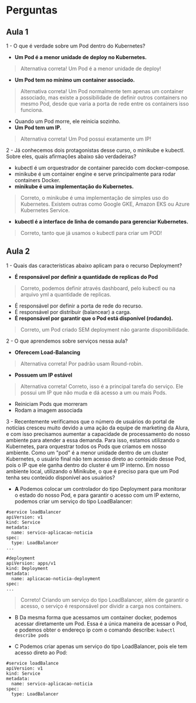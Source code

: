 # Perguntas

## Aula 1

1 - O que é verdade sobre um Pod dentro do Kubernetes?
- __Um Pod é a menor unidade de deploy no Kubernetes.__
> Alternativa correta! Um Pod é a menor unidade de deploy!
- __Um Pod tem no mínimo um container associado.__
> Alternativa correta! Um Pod normalmente tem apenas um container associado, mas existe a possibilidade de definir outros containers no mesmo Pod, desde que varia a porta de rede entre os containers isso funciona.
- Quando um Pod morre, ele reinicia sozinho.
- __Um Pod tem um IP.__
> Alternativa correta! Um Pod possui exatamente um IP!

2 - Já conhecemos dois protagonistas desse curso, o minikube e kubectl. Sobre eles, quais afirmações abaixo são verdadeiras?
- kubectl é um orquestrador de container parecido com docker-compose.
- minikube é um container engine e serve principalmente para rodar containers Docker.
- __minikube é uma implementação do Kubernetes.__
> Correto, o minikube é uma implementação de simples uso do Kubernetes. Existem outras como Google GKE, Amazon EKS ou Azure Kubernetes Service.
- __kubectl é a interface de linha de comando para gerenciar Kubernetes.__
> Correto, tanto que já usamos o kubectl para criar um POD!

## Aula 2

1 - Quais das características abaixo aplicam para o recurso Deployment?
- __É responsável por definir a quantidade de replicas do Pod__
> Correto, podemos definir através dashboard, pelo kubectl ou na arquivo yml a quantidade de replicas.
- É responsável por definir a porta de rede do recurso.
- É responsável por distribuir (balancear) a carga.
- __É responsável por garantir que o Pod está disponível (rodando).__
> Correto, um Pod criado SEM deployment não garante disponibilidade.

2 - O que aprendemos sobre serviços nessa aula?
- __Oferecem Load-Balancing__
> Alternativa correta! Por padrão usam Round-robin.
- __Possuem um IP estável__
> Alternativa correta! Correto, isso é a principal tarefa do serviço. Ele possui um IP que não muda e dá acesso a um ou mais Pods.
- Reiniciam Pods que morreram
- Rodam a imagem associada

3 - Recentemente verificamos que o número de usuários do portal de notícias cresceu muito devido a uma ação da equipe de marketing da Alura, e com isso precisamos aumentar a capacidade de processamento do nosso ambiente para atender a essa demanda. Para isso, estamos utilizando o Kubernetes, para orquestrar todos os Pods que criamos em nosso ambiente.
Como um "pod" é a menor unidade dentro de um cluster Kubernetes, o usuário final não tem acesso direto ao conteúdo desse Pod, pois o IP que ele ganha dentro do cluster é um IP interno.
Em nosso ambiente local, utilizando o Minikube, o que é preciso para que um Pod tenha seu conteúdo disponível aos usuários?

- __A__
Podemos colocar um controlador do tipo Deployment para monitorar o estado do nosso Pod, e para garantir o acesso com um IP externo, podemos criar um serviço do tipo LoadBalancer:
``` YML
#service loadBalancer
apiVersion: v1
kind: Service
metadata:
  name: servico-aplicacao-noticia
spec:
  type: LoadBalancer
...

#deployment
apiVersion: apps/v1
kind: Deployment
metadata:
  name: aplicacao-noticia-deployment
spec:
...
```
> Correto! Criando um serviço do tipo LoadBalancer, além de garantir o acesso, o serviço é responsável por dividir a carga nos containers.

- B
Da mesma forma que acessamos um container docker, podemos acessar diretamente um Pod. Essa é a única maneira de acessar o Pod, e podemos obter o endereço ip com o comando describe: ```kubectl describe pods```

- C
Podemos criar apenas um serviço do tipo LoadBalancer, pois ele tem acesso direto ao Pod:
``` YML
#service loadBalance
apiVersion: v1
kind: Service
metadata:
  name: servico-aplicacao-noticia
spec:
  type: LoadBalancer
```